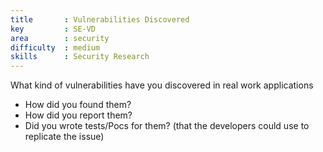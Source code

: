 ```yaml
---
title       : Vulnerabilities Discovered
key         : SE-VD
area        : security
difficulty  : medium
skills      : Security Research
---
```


What kind of vulnerabilities have you discovered in real work applications

 - How did you found them?
 - How did you report them?
 - Did you wrote tests/Pocs for them? (that the developers could use to replicate the issue)
